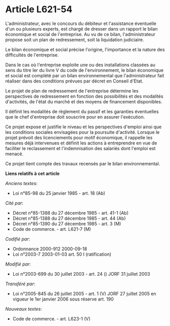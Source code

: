 # Article L621-54

L'administrateur, avec le concours du débiteur et l'assistance éventuelle d'un ou plusieurs experts, est chargé de dresser
dans un rapport le bilan économique et social de l'entreprise. Au vu de ce bilan, l'administrateur propose soit un plan de
redressement, soit la liquidation judiciaire.

Le bilan économique et social précise l'origine, l'importance et la nature des difficultés de l'entreprise.

Dans le cas où l'entreprise exploite une ou des installations classées au sens du titre Ier du livre V du code de
l'environnement, le bilan économique et social est complété par un bilan environnemental que l'administrateur fait réaliser
dans des conditions prévues par décret en Conseil d'Etat.

Le projet de plan de redressement de l'entreprise détermine les perspectives de redressement en fonction des possibilités et
des modalités d'activités, de l'état du marché et des moyens de financement disponibles.

Il définit les modalités de règlement du passif et les garanties éventuelles que le chef d'entreprise doit souscrire pour en
assurer l'exécution.

Ce projet expose et justifie le niveau et les perspectives d'emploi ainsi que les conditions sociales envisagées pour la
poursuite d'activité. Lorsque le projet prévoit des licenciements pour motif économique, il rappelle les mesures déjà
intervenues et définit les actions à entreprendre en vue de faciliter le reclassement et l'indemnisation des salariés dont
l'emploi est menacé.

Ce projet tient compte des travaux recensés par le bilan environnemental.

**Liens relatifs à cet article**

_Anciens textes_:

  - Loi n°85-98 du 25 janvier 1985 - art. 18 (Ab)

_Cité par_:

  - Décret n°85-1388 du 27 décembre 1985 - art. 41-1 (Ab)
  - Décret n°85-1388 du 27 décembre 1985 - art. 44 (Ab)
  - Décret n°85-1390 du 27 décembre 1985 - art. 3 (M)
  - Code de commerce. - art. L621-7 (M)

_Codifié par_:

  - Ordonnance 2000-912 2000-09-18
  - Loi n°2003-7 2003-01-03 art. 50 I (ratification)

_Modifié par_:

  - Loi n°2003-699 du 30 juillet 2003 - art. 24 () JORF 31 juillet 2003

_Transféré par_:

  - Loi n°2005-845 du 26 juillet 2005 - art. 1 (V) JORF 27 juillet 2005 en vigueur le 1er janvier 2006 sous réserve art. 190

_Nouveaux textes_:

  - Code de commerce. - art. L623-1 (V)

